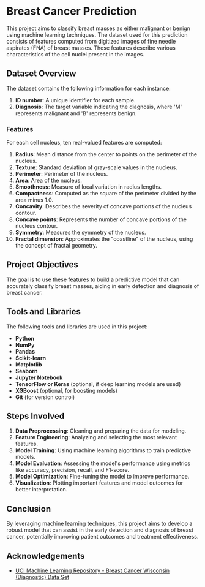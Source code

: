 # Breast Cancer Prediction

This project aims to classify breast masses as either malignant or benign using machine learning techniques. The dataset used for this prediction consists of features computed from digitized images of fine needle aspirates (FNA) of breast masses. These features describe various characteristics of the cell nuclei present in the images.

## Dataset Overview

The dataset contains the following information for each instance:

1. **ID number**: A unique identifier for each sample.
2. **Diagnosis**: The target variable indicating the diagnosis, where 'M' represents malignant and 'B' represents benign.

### Features

For each cell nucleus, ten real-valued features are computed:

1. **Radius**: Mean distance from the center to points on the perimeter of the nucleus.
2. **Texture**: Standard deviation of gray-scale values in the nucleus.
3. **Perimeter**: Perimeter of the nucleus.
4. **Area**: Area of the nucleus.
5. **Smoothness**: Measure of local variation in radius lengths.
6. **Compactness**: Computed as the square of the perimeter divided by the area minus 1.0.
7. **Concavity**: Describes the severity of concave portions of the nucleus contour.
8. **Concave points**: Represents the number of concave portions of the nucleus contour.
9. **Symmetry**: Measures the symmetry of the nucleus.
10. **Fractal dimension**: Approximates the "coastline" of the nucleus, using the concept of fractal geometry.

## Project Objectives

The goal is to use these features to build a predictive model that can accurately classify breast masses, aiding in early detection and diagnosis of breast cancer.

## Tools and Libraries

The following tools and libraries are used in this project:

- **Python**
- **NumPy**
- **Pandas**
- **Scikit-learn**
- **Matplotlib**
- **Seaborn**
- **Jupyter Notebook**
- **TensorFlow or Keras** (optional, if deep learning models are used)
- **XGBoost** (optional, for boosting models)
- **Git** (for version control)

## Steps Involved

1. **Data Preprocessing**: Cleaning and preparing the data for modeling.
2. **Feature Engineering**: Analyzing and selecting the most relevant features.
3. **Model Training**: Using machine learning algorithms to train predictive models.
4. **Model Evaluation**: Assessing the model's performance using metrics like accuracy, precision, recall, and F1-score.
5. **Model Optimization**: Fine-tuning the model to improve performance.
6. **Visualization**: Plotting important features and model outcomes for better interpretation.

## Conclusion

By leveraging machine learning techniques, this project aims to develop a robust model that can assist in the early detection and diagnosis of breast cancer, potentially improving patient outcomes and treatment effectiveness.

## Acknowledgements

- [UCI Machine Learning Repository - Breast Cancer Wisconsin (Diagnostic) Data Set](https://archive.ics.uci.edu/ml/datasets/Breast+Cancer+Wisconsin+(Diagnostic)) 


